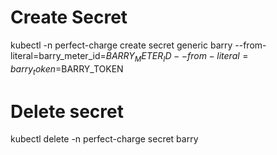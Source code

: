 # Create Secret
kubectl -n perfect-charge  create secret generic barry --from-literal=barry_meter_id=$BARRY_METER_ID --from-literal=barry_token=$BARRY_TOKEN

# Delete secret
kubectl delete -n perfect-charge secret barry